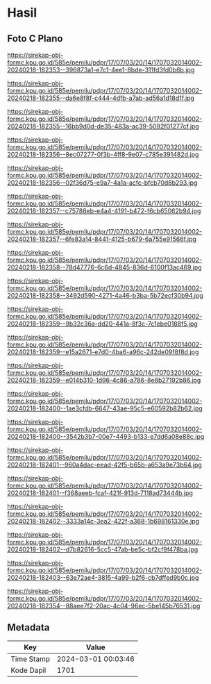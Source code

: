 # Hasil

## Foto C Plano

https://sirekap-obj-formc.kpu.go.id/585e/pemilu/pdpr/17/07/03/20/14/1707032014002-20240218-182353--396873a1-e7c1-4ee1-8bde-311fd3fd0b6b.jpg

https://sirekap-obj-formc.kpu.go.id/585e/pemilu/pdpr/17/07/03/20/14/1707032014002-20240218-182355--da6e8f8f-c444-4dfb-a7ab-ad56a1d18d1f.jpg

https://sirekap-obj-formc.kpu.go.id/585e/pemilu/pdpr/17/07/03/20/14/1707032014002-20240218-182355--16bb9d0d-de35-483a-ac39-5092f01277cf.jpg

https://sirekap-obj-formc.kpu.go.id/585e/pemilu/pdpr/17/07/03/20/14/1707032014002-20240218-182356--8ec07277-0f3b-4ff8-9e07-c785e391482d.jpg

https://sirekap-obj-formc.kpu.go.id/585e/pemilu/pdpr/17/07/03/20/14/1707032014002-20240218-182356--02f36d75-e9a7-4a1a-acfc-bfcb70d8b293.jpg

https://sirekap-obj-formc.kpu.go.id/585e/pemilu/pdpr/17/07/03/20/14/1707032014002-20240218-182357--c75788eb-e4a4-4191-b472-f6cb65062b94.jpg

https://sirekap-obj-formc.kpu.go.id/585e/pemilu/pdpr/17/07/03/20/14/1707032014002-20240218-182357--6fe83a14-8441-4125-b679-6a755e91566f.jpg

https://sirekap-obj-formc.kpu.go.id/585e/pemilu/pdpr/17/07/03/20/14/1707032014002-20240218-182358--78d47776-6c6d-4845-836d-6100f13ac469.jpg

https://sirekap-obj-formc.kpu.go.id/585e/pemilu/pdpr/17/07/03/20/14/1707032014002-20240218-182358--3492d590-4271-4a46-b3ba-5b72ecf30b94.jpg

https://sirekap-obj-formc.kpu.go.id/585e/pemilu/pdpr/17/07/03/20/14/1707032014002-20240218-182359--9b32c36a-dd20-441a-8f3c-7c1ebe0188f5.jpg

https://sirekap-obj-formc.kpu.go.id/585e/pemilu/pdpr/17/07/03/20/14/1707032014002-20240218-182359--e15a2671-e7d0-4ba6-a96c-242de09f8f8d.jpg

https://sirekap-obj-formc.kpu.go.id/585e/pemilu/pdpr/17/07/03/20/14/1707032014002-20240218-182359--e014b310-1d96-4c86-a786-8e8b27192b86.jpg

https://sirekap-obj-formc.kpu.go.id/585e/pemilu/pdpr/17/07/03/20/14/1707032014002-20240218-182400--1ae3cfdb-6647-43ae-95c5-e60592b82b62.jpg

https://sirekap-obj-formc.kpu.go.id/585e/pemilu/pdpr/17/07/03/20/14/1707032014002-20240218-182400--3542b3b7-00e7-4493-b133-e7dd6a08e88c.jpg

https://sirekap-obj-formc.kpu.go.id/585e/pemilu/pdpr/17/07/03/20/14/1707032014002-20240218-182401--960a4dac-eead-42f5-b65b-a653a9e73b64.jpg

https://sirekap-obj-formc.kpu.go.id/585e/pemilu/pdpr/17/07/03/20/14/1707032014002-20240218-182401--f368aeeb-fcaf-421f-913d-7118ad73444b.jpg

https://sirekap-obj-formc.kpu.go.id/585e/pemilu/pdpr/17/07/03/20/14/1707032014002-20240218-182402--3333a14c-3ea2-422f-a368-1b698161330e.jpg

https://sirekap-obj-formc.kpu.go.id/585e/pemilu/pdpr/17/07/03/20/14/1707032014002-20240218-182402--d7b82616-5cc5-47ab-be5c-bf2cf9f478ba.jpg

https://sirekap-obj-formc.kpu.go.id/585e/pemilu/pdpr/17/07/03/20/14/1707032014002-20240218-182403--63e72ae4-3815-4a99-b2f6-cb7dffed9b0c.jpg

https://sirekap-obj-formc.kpu.go.id/585e/pemilu/pdpr/17/07/03/20/14/1707032014002-20240218-182354--88aee7f2-20ac-4c04-96ec-5be145b76531.jpg


## Metadata

| Key        | Value               |
| ---------- | ------------------- |
| Time Stamp | 2024-03-01 00:03:46 |
| Kode Dapil | 1701                |



